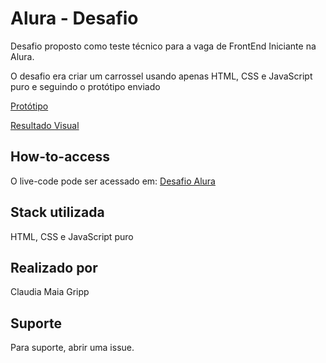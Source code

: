 # Alura - Desafio

Desafio proposto como teste técnico para a vaga de FrontEnd Iniciante na Alura.

O desafio era criar um carrossel usando apenas HTML, CSS e JavaScript puro e seguindo o protótipo enviado

[Protótipo](https://www.figma.com/file/ulBnqmFORk0Z4ORkhnl7IV/%5BTESTE%5D-Listagem-Cursos?node-id=1%3A2)

[Resultado Visual](./assets/imgs/resultado_alura.png)

## How-to-access

O live-code pode ser acessado em:
[Desafio Alura](https://alura-desafio.vercel.app/)

## Stack utilizada

HTML, CSS e JavaScript puro

## Realizado por

Claudia Maia Gripp

## Suporte

Para suporte, abrir uma issue.
